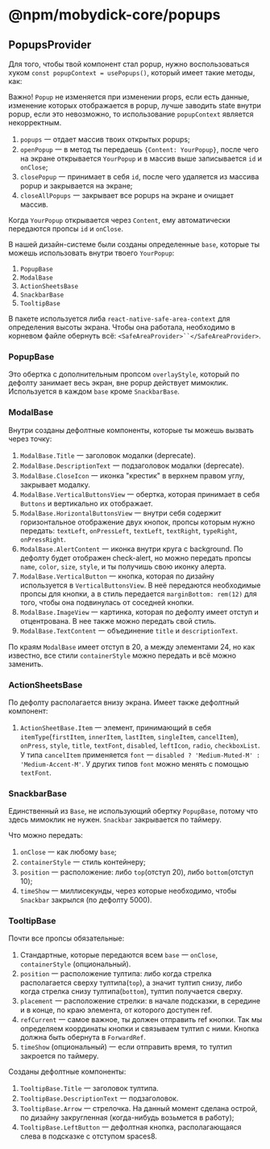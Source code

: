 # @npm/mobydick-core/popups

## **PopupsProvider**

Для того, чтобы твой компонент стал popup, нужно воспользоваться хуком `const popupContext = usePopups()`, который имеет такие методы, как:

Важно!
`Popup` не изменяется при изменении props, если есть данные, изменение которых отображается в popup, лучше заводить state внутри popup,
если это невозможно, то использование `popupContext` является некорректным.


1. `popups` 一 отдает массив твоих открытых popups;
2. `openPopup` 一 в метод ты передаешь `{Content: YourPopup}`, после чего на экране открывается `YourPopup` и в массив выше записывается `id` и `onClose`;
3. `closePopup` 一 принимает в себя `id`, после чего удаляется из массива popup и закрывается на экране;
4. `closeAllPopups` 一 закрывает все popups на экране и очищает массив.

Когда `YourPopup` открывается через `Content`, ему автоматически передаются пропсы `id` и `onClose`.

В нашей дизайн-системе были созданы определенные `base`, которые ты можешь использовать внутри твоего `YourPopup`:
1. `PopupBase`
2. `ModalBase`
3. `ActionSheetsBase`
4. `SnackbarBase`
5. `TooltipBase`

В пакете используется либа `react-native-safe-area-context` для определения высоты экрана. Чтобы она работала, необходимо в корневом файле обернуть всё: `<SafeAreaProvider>``</SafeAreaProvider>`.

### **PopupBase**
Это обертка с дополнительным пропсом `overlayStyle`, который по дефолту занимает весь экран, вне popup действует мимоклик. Используется в каждом `base` кроме `SnackbarBase`.

### **ModalBase**
Внутри созданы дефолтные компоненты, которые ты можешь вызвать через точку:
1. `ModalBase.Title` 一 заголовок модалки (deprecate).
2. `ModalBase.DescriptionText` 一 подзаголовок модалки (deprecate).
3. `ModalBase.CloseIcon` 一 иконка "крестик" в верхнем правом углу, закрывает модалку.
4. `ModalBase.VerticalButtonsView` 一 обертка, которая принимает в себя `Buttons` и вертикально их отображает.
5. `ModalBase.HorizontalButtonsView` 一 внутри себя содержит горизонтальное отображение двух кнопок, пропсы которым нужно передать: `textLeft`, `onPressLeft`, `textLeft`, `textRight`, `typeRight`, `onPressRight`.
6. `ModalBase.AlertContent` 一 иконка внутри круга с background. По дефолту будет отображен check-alert, но можно передать пропсы `name`, `color`, `size`, `style`, и ты получишь свою иконку алерта.
7. `ModalBase.VerticalButton` 一 кнопка, которая по дизайну используется в `VerticalButtonsView`. В неё передаются необходимые пропсы для кнопки, а в стиль передается `marginBottom: rem(12)` для того, чтобы она подвинулась от соседней кнопки.
8. `ModalBase.ImageView` 一 картинка, которая по дефолту имеет отступ и отцентрована. В нее также можно передать свой стиль.
9. `ModalBase.TextContent` 一 объединение `title` и `descriptionText`.

По краям `ModalBase` имеет отступ в 20, а между элементами 24, но как известно, все стили `containerStyle` можно передать и всё можно заменить.

### **ActionSheetsBase**
По дефолту располагается внизу экрана. Имеет также дефолтный компонент:
1. `ActionSheetBase.Item` 一 элемент, принимающий в себя `itemType`(`firstItem`, `innerItem`, `lastItem`, `singleItem`, `cancelItem`), `onPress`, `style`, `title`, `textFont`, `disabled`, `leftIcon`, `radio`, `checkboxList`. \
   У типа `cancelItem` применяется `font` 一 `disabled ? 'Medium-Muted-M' : 'Medium-Accent-M'`. У других типов `font` можно менять с помощью `textFont`.


### **SnackbarBase**
Единственный из `Base`, не использующий обертку `PopupBase`, потому что здесь мимоклик не нужен. `Snackbar` закрывается по таймеру.

Что можно передать:
1. `onClose` 一 как любому `base`;
2. `containerStyle` 一 стиль контейнеру;
3. `position` 一 расположение: либо `top`(отступ 20), либо `bottom`(отступ 10);
4. `timeShow` 一 миллисекунды, через которые необходимо, чтобы `Snackbar` закрылся (по дефолту 5000).

### **TooltipBase**

Почти все пропсы обязательные:
1. Стандартные, которые передаются всем `base` 一 `onClose`, `containerStyle` (опциональный).
2. `position` 一 расположение тултипа: либо когда стрелка располагается сверху тултипа(`top`), а значит тултип снизу, либо когда стрелка снизу тултипа(`bottom`), тултип получается сверху.
3. `placement` 一 расположение стрелки: в начале подсказки, в середине и в конце, по краю элемента, от которого доступен ref.
4. `refCurrent` 一 самое важное, ты должен отправить ref кнопки. Так мы определяем координаты кнопки и связываем тултип с ними. Кнопка должна быть обернута в `ForwardRef`.
5. `timeShow` (опциональный) 一 если отправить время, то тултип закроется по таймеру.

Созданы дефолтные компоненты:
1. `TooltipBase.Title` 一 заголовок тултипа.
2. `TooltipBase.DescriptionText` 一 подзаголовок.
3. `TooltipBase.Arrow` 一 стрелочка. На данный момент сделана острой, по дизайну закругленная (когда-нибудь возьмется в работу);
4. `TooltipBase.LeftButton` 一 дефолтная кнопка, располагающаяся слева в подсказке с отступом spaces8.
